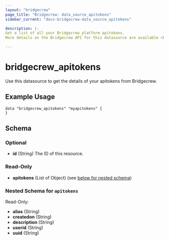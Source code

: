 ```yaml
---
layout: "bridgecrew"
page_title: "Bridgecrew: data_source_apitokens"
sidebar_current: "docs-bridgecrew-data_source_apitokens"

description: |-
Get a list of all your Bridgecrew platform apitokens.
More details on the Bridgecrew API for this datasource are available <https://docs.bridgecrew.io/reference/apitokenlistbyuserid>.

---
```


# bridgecrew_apitokens

Use this datasource to get the details of your apitokens from Bridgecrew.




## Example Usage
```hcl
data "bridgecrew_apitokens" "myapitokens" {
}
```
<!-- schema generated by tfplugindocs -->
## Schema

### Optional

- **id** (String) The ID of this resource.

### Read-Only

- **apitokens** (List of Object) (see [below for nested schema](#nestedatt--apitokens))

<a id="nestedatt--apitokens"></a>
### Nested Schema for `apitokens`

Read-Only:

- **alias** (String)
- **createdon** (String)
- **description** (String)
- **userid** (String)
- **uuid** (String)
